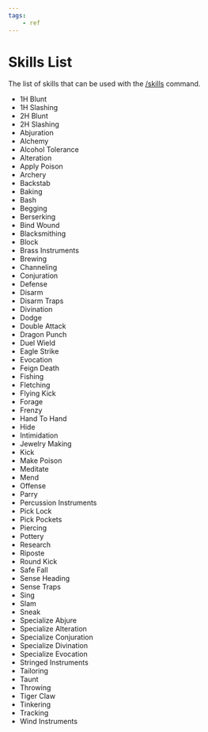 ```yaml
---
tags:
    - ref
---
```

# Skills List

The list of skills that can be used with the [/skills](../commands/skills.md) command.

* 1H Blunt
* 1H Slashing
* 2H Blunt
* 2H Slashing
* Abjuration
* Alchemy
* Alcohol Tolerance
* Alteration
* Apply Poison
* Archery
* Backstab
* Baking
* Bash
* Begging
* Berserking
* Bind Wound
* Blacksmithing
* Block
* Brass Instruments
* Brewing
* Channeling
* Conjuration
* Defense
* Disarm
* Disarm Traps
* Divination
* Dodge
* Double Attack
* Dragon Punch
* Duel Wield
* Eagle Strike
* Evocation
* Feign Death
* Fishing
* Fletching
* Flying Kick
* Forage
* Frenzy
* Hand To Hand
* Hide
* Intimidation
* Jewelry Making
* Kick
* Make Poison
* Meditate
* Mend
* Offense
* Parry
* Percussion Instruments
* Pick Lock
* Pick Pockets
* Piercing
* Pottery
* Research
* Riposte
* Round Kick
* Safe Fall
* Sense Heading
* Sense Traps
* Sing
* Slam
* Sneak
* Specialize Abjure
* Specialize Alteration
* Specialize Conjuration
* Specialize Divination
* Specialize Evocation
* Stringed Instruments
* Tailoring
* Taunt
* Throwing
* Tiger Claw
* Tinkering
* Tracking
* Wind Instruments

